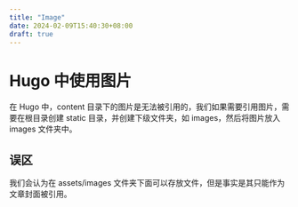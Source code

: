```yaml
---
title: "Image"
date: 2024-02-09T15:40:30+08:00
draft: true
---
```


# Hugo 中使用图片

在 Hugo 中，content 目录下的图片是无法被引用的，我们如果需要引用图片，需要在根目录创建 static 目录，并创建下级文件夹，如 images，然后将图片放入 images 文件夹中。

## 误区

我们会认为在 assets/images 文件夹下面可以存放文件，但是事实是其只能作为文章封面被引用。
